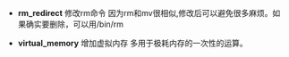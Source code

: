 







* **rm_redirect** 修改rm命令
    因为rm和mv很相似,修改后可以避免很多麻烦。如果确实要删除，可以用/bin/rm

* **virtual_memory** 增加虚拟内存
    多用于极耗内存的一次性的运算。
    
